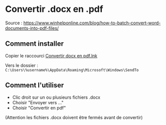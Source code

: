 # Convertir .docx en .pdf

Source : https://www.winhelponline.com/blog/how-to-batch-convert-word-documents-into-pdf-files/

## Comment installer 
Copier le raccourci [Convertir docx en pdf.lnk](./Convertir%20docx%20en%20pdf.lnk)

Vers le dossier : `C:\Users\%username%\AppData\Roaming\Microsoft\Windows\SendTo`

## Comment l'utiliser 
- Clic droit sur un ou plusieurs fichiers .docx
- Choisir "Envoyer vers ..." 
- Choisir "Convertir en pdf"

(Attention les fichiers .docx doivent être fermés avant de convertir)